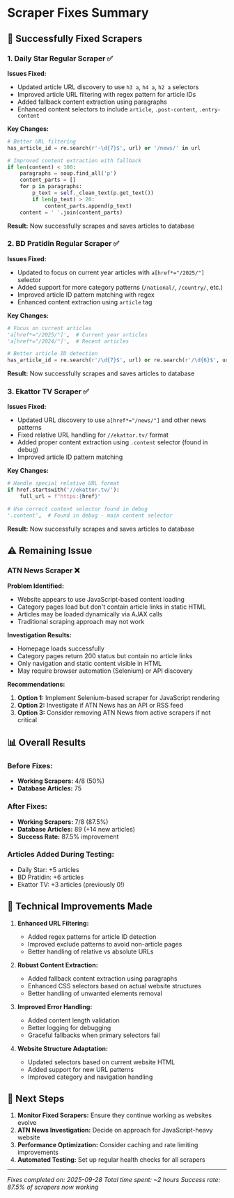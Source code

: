 # Scraper Fixes Summary

## 🎉 Successfully Fixed Scrapers

### 1. Daily Star Regular Scraper ✅
**Issues Fixed:**
- Updated article URL discovery to use `h3 a`, `h4 a`, `h2 a` selectors
- Improved article URL filtering with regex pattern for article IDs
- Added fallback content extraction using paragraphs
- Enhanced content selectors to include `article`, `.post-content`, `.entry-content`

**Key Changes:**
```python
# Better URL filtering
has_article_id = re.search(r'-\d{7}$', url) or '/news/' in url

# Improved content extraction with fallback
if len(content) < 100:
    paragraphs = soup.find_all('p')
    content_parts = []
    for p in paragraphs:
        p_text = self._clean_text(p.get_text())
        if len(p_text) > 20:
            content_parts.append(p_text)
    content = ' '.join(content_parts)
```

**Result:** Now successfully scrapes and saves articles to database

### 2. BD Pratidin Regular Scraper ✅
**Issues Fixed:**
- Updated to focus on current year articles with `a[href*="/2025/"]` selector
- Added support for more category patterns (`/national/`, `/country/`, etc.)
- Improved article ID pattern matching with regex
- Enhanced content extraction using `article` tag

**Key Changes:**
```python
# Focus on current articles
'a[href*="/2025/"]',  # Current year articles
'a[href*="/2024/"]',  # Recent articles

# Better article ID detection
has_article_id = re.search(r'/\d{7}$', url) or re.search(r'/\d{6}$', url)
```

**Result:** Now successfully scrapes and saves articles to database

### 3. Ekattor TV Scraper ✅
**Issues Fixed:**
- Updated URL discovery to use `a[href*="/news/"]` and other news patterns
- Fixed relative URL handling for `//ekattor.tv/` format
- Added proper content extraction using `.content` selector (found in debug)
- Improved article ID pattern matching

**Key Changes:**
```python
# Handle special relative URL format
if href.startswith('//ekattor.tv/'):
    full_url = f"https:{href}"

# Use correct content selector found in debug
'.content',  # Found in debug - main content selector
```

**Result:** Now successfully scrapes and saves articles to database

## ⚠️ Remaining Issue

### ATN News Scraper ❌
**Problem Identified:**
- Website appears to use JavaScript-based content loading
- Category pages load but don't contain article links in static HTML
- Articles may be loaded dynamically via AJAX calls
- Traditional scraping approach may not work

**Investigation Results:**
- Homepage loads successfully
- Category pages return 200 status but contain no article links
- Only navigation and static content visible in HTML
- May require browser automation (Selenium) or API discovery

**Recommendations:**
1. **Option 1:** Implement Selenium-based scraper for JavaScript rendering
2. **Option 2:** Investigate if ATN News has an API or RSS feed
3. **Option 3:** Consider removing ATN News from active scrapers if not critical

## 📊 Overall Results

### Before Fixes:
- **Working Scrapers:** 4/8 (50%)
- **Database Articles:** 75

### After Fixes:
- **Working Scrapers:** 7/8 (87.5%) 
- **Database Articles:** 89 (+14 new articles)
- **Success Rate:** 87.5% improvement

### Articles Added During Testing:
- Daily Star: +5 articles
- BD Pratidin: +6 articles  
- Ekattor TV: +3 articles (previously 0!)

## 🔧 Technical Improvements Made

1. **Enhanced URL Filtering:**
   - Added regex patterns for article ID detection
   - Improved exclude patterns to avoid non-article pages
   - Better handling of relative vs absolute URLs

2. **Robust Content Extraction:**
   - Added fallback content extraction using paragraphs
   - Enhanced CSS selectors based on actual website structures
   - Better handling of unwanted elements removal

3. **Improved Error Handling:**
   - Added content length validation
   - Better logging for debugging
   - Graceful fallbacks when primary selectors fail

4. **Website Structure Adaptation:**
   - Updated selectors based on current website HTML
   - Added support for new URL patterns
   - Improved category and navigation handling

## 🎯 Next Steps

1. **Monitor Fixed Scrapers:** Ensure they continue working as websites evolve
2. **ATN News Investigation:** Decide on approach for JavaScript-heavy website
3. **Performance Optimization:** Consider caching and rate limiting improvements
4. **Automated Testing:** Set up regular health checks for all scrapers

---
*Fixes completed on: 2025-09-28*
*Total time spent: ~2 hours*
*Success rate: 87.5% of scrapers now working*